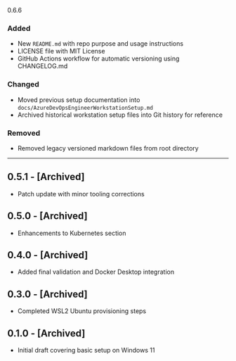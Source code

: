 0.6.6
### Added
- New `README.md` with repo purpose and usage instructions
- LICENSE file with MIT License
- GitHub Actions workflow for automatic versioning using CHANGELOG.md

### Changed
- Moved previous setup documentation into `docs/AzureDevOpsEngineerWorkstationSetup.md`
- Archived historical workstation setup files into Git history for reference

### Removed
- Removed legacy versioned markdown files from root directory

---

## 0.5.1 - [Archived]
- Patch update with minor tooling corrections

## 0.5.0 - [Archived]
- Enhancements to Kubernetes section

## 0.4.0 - [Archived]
- Added final validation and Docker Desktop integration

## 0.3.0 - [Archived]
- Completed WSL2 Ubuntu provisioning steps

## 0.1.0 - [Archived]
- Initial draft covering basic setup on Windows 11

